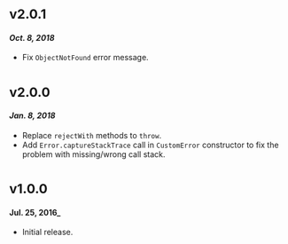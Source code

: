 # <sub>v2.0.1</sub>
#### _Oct. 8, 2018_
  * Fix `ObjectNotFound` error message.

# <sub>v2.0.0</sub>
#### _Jan. 8, 2018_

  * Replace `rejectWith` methods to `throw`.
  * Add `Error.captureStackTrace` call in `CustomError` constructor to fix the problem with missing/wrong call stack.
 
# <sub>v1.0.0</sub>
#### Jul. 25, 2016_

 * Initial release.
